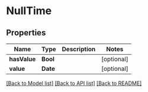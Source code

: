 # NullTime

## Properties
Name | Type | Description | Notes
------------ | ------------- | ------------- | -------------
**hasValue** | **Bool** |  | [optional] 
**value** | **Date** |  | [optional] 

[[Back to Model list]](../README.md#documentation-for-models) [[Back to API list]](../README.md#documentation-for-api-endpoints) [[Back to README]](../README.md)


